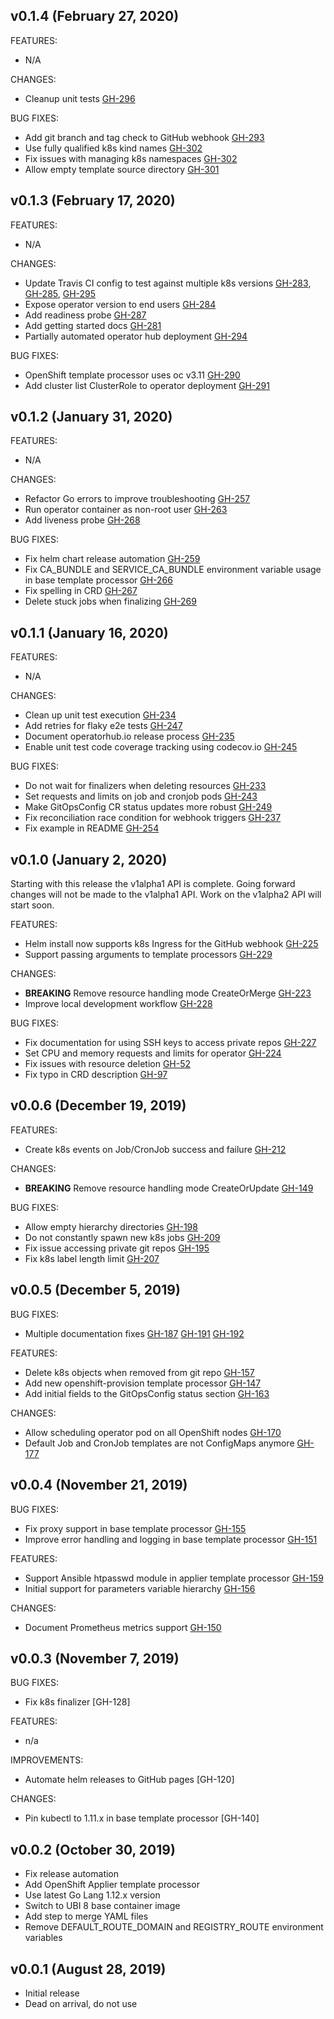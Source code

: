 ## v0.1.4 (February 27, 2020)
FEATURES:
* N/A

CHANGES:
* Cleanup unit tests [GH-296](https://github.com/KohlsTechnology/eunomia/pull/296)

BUG FIXES:
* Add git branch and tag check to GitHub webhook [GH-293](https://github.com/KohlsTechnology/eunomia/pull/293)
* Use fully qualified k8s kind names [GH-302](https://github.com/KohlsTechnology/eunomia/pull/302)
* Fix issues with managing k8s namespaces [GH-302](https://github.com/KohlsTechnology/eunomia/pull/302)
* Allow empty template source directory [GH-301](https://github.com/KohlsTechnology/eunomia/pull/301)

## v0.1.3 (February 17, 2020)
FEATURES:
* N/A

CHANGES:
* Update Travis CI config to test against multiple k8s versions [GH-283](https://github.com/KohlsTechnology/eunomia/pull/283), [GH-285](https://github.com/KohlsTechnology/eunomia/pull/285), [GH-295](https://github.com/KohlsTechnology/eunomia/pull/295)
* Expose operator version to end users [GH-284](https://github.com/KohlsTechnology/eunomia/pull/284)
* Add readiness probe [GH-287](https://github.com/KohlsTechnology/eunomia/pull/287)
* Add getting started docs [GH-281](https://github.com/KohlsTechnology/eunomia/pull/281)
* Partially automated operator hub deployment [GH-294](https://github.com/KohlsTechnology/eunomia/pull/294)

BUG FIXES:
* OpenShift template processor uses oc v3.11 [GH-290](https://github.com/KohlsTechnology/eunomia/pull/290)
* Add cluster list ClusterRole to operator deployment [GH-291](https://github.com/KohlsTechnology/eunomia/pull/291)

## v0.1.2 (January 31, 2020)
FEATURES:
* N/A

CHANGES:
* Refactor Go errors to improve troubleshooting [GH-257](https://github.com/KohlsTechnology/eunomia/pull/257)
* Run operator container as non-root user [GH-263](https://github.com/KohlsTechnology/eunomia/pull/263)
* Add liveness probe [GH-268](https://github.com/KohlsTechnology/eunomia/pull/268)

BUG FIXES:
* Fix helm chart release automation [GH-259](https://github.com/KohlsTechnology/eunomia/pull/259)
* Fix CA_BUNDLE and SERVICE_CA_BUNDLE environment variable usage in base template processor [GH-266](https://github.com/KohlsTechnology/eunomia/pull/266)
* Fix spelling in CRD [GH-267](https://github.com/KohlsTechnology/eunomia/pull/267)
* Delete stuck jobs when finalizing [GH-269](https://github.com/KohlsTechnology/eunomia/pull/269)

## v0.1.1 (January 16, 2020)
FEATURES:
* N/A

CHANGES:
* Clean up unit test execution [GH-234](https://github.com/KohlsTechnology/eunomia/pull/234)
* Add retries for flaky e2e tests [GH-247](https://github.com/KohlsTechnology/eunomia/pull/247)
* Document operatorhub.io release process [GH-235](https://github.com/KohlsTechnology/eunomia/pull/235)
* Enable unit test code coverage tracking using codecov.io [GH-245](https://github.com/KohlsTechnology/eunomia/pull/245)

BUG FIXES:
* Do not wait for finalizers when deleting resources [GH-233](https://github.com/KohlsTechnology/eunomia/pull/233)
* Set requests and limits on job and cronjob pods [GH-243](https://github.com/KohlsTechnology/eunomia/pull/243)
* Make GitOpsConfig CR status updates more robust [GH-249](https://github.com/KohlsTechnology/eunomia/pull/249)
* Fix reconciliation race condition for webhook triggers [GH-237](https://github.com/KohlsTechnology/eunomia/pull/237)
* Fix example in README [GH-254](https://github.com/KohlsTechnology/eunomia/pull/254)

## v0.1.0 (January 2, 2020)
Starting with this release the v1alpha1 API is complete. Going forward changes will not be made to the v1alpha1 API. Work on the v1alpha2 API will start soon.

FEATURES:
* Helm install now supports k8s Ingress for the GitHub webhook [GH-225](https://github.com/KohlsTechnology/eunomia/pull/225)
* Support passing arguments to template processors [GH-229](https://github.com/KohlsTechnology/eunomia/pull/229)

CHANGES:
* **BREAKING** Remove resource handling mode CreateOrMerge [GH-223](https://github.com/KohlsTechnology/eunomia/pull/223)
* Improve local development workflow [GH-228](https://github.com/KohlsTechnology/eunomia/pull/228)

BUG FIXES:
* Fix documentation for using SSH keys to access private repos [GH-227](https://github.com/KohlsTechnology/eunomia/pull/227)
* Set CPU and memory requests and limits for operator [GH-224](https://github.com/KohlsTechnology/eunomia/pull/224)
* Fix issues with resource deletion [GH-52](https://github.com/KohlsTechnology/eunomia/pull/52)
* Fix typo in CRD description [GH-97](https://github.com/KohlsTechnology/eunomia/pull/97)

## v0.0.6 (December 19, 2019)
FEATURES:
* Create k8s events on Job/CronJob success and failure [GH-212](https://github.com/KohlsTechnology/eunomia/pull/212)

CHANGES:
* **BREAKING** Remove resource handling mode CreateOrUpdate [GH-149](https://github.com/KohlsTechnology/eunomia/pull/149)

BUG FIXES:
* Allow empty hierarchy directories [GH-198](https://github.com/KohlsTechnology/eunomia/pull/198)
* Do not constantly spawn new k8s jobs [GH-209](https://github.com/KohlsTechnology/eunomia/pull/209)
* Fix issue accessing private git repos [GH-195](https://github.com/KohlsTechnology/eunomia/pull/195)
* Fix k8s label length limit [GH-207](https://github.com/KohlsTechnology/eunomia/pull/207)

## v0.0.5 (December 5, 2019)
BUG FIXES:
* Multiple documentation fixes [GH-187](https://github.com/KohlsTechnology/eunomia/pull/187) [GH-191](https://github.com/KohlsTechnology/eunomia/pull/191) [GH-192](https://github.com/KohlsTechnology/eunomia/pull/192)

FEATURES:
* Delete k8s objects when removed from git repo [GH-157](https://github.com/KohlsTechnology/eunomia/pull/157)
* Add new openshift-provision template processor [GH-147](https://github.com/KohlsTechnology/eunomia/pull/147)
* Add initial fields to the GitOpsConfig status section [GH-163](https://github.com/KohlsTechnology/eunomia/pull/163)

CHANGES:
* Allow scheduling operator pod on all OpenShift nodes [GH-170](https://github.com/KohlsTechnology/eunomia/pull/170)
* Default Job and CronJob templates are not ConfigMaps anymore [GH-177](https://github.com/KohlsTechnology/eunomia/pull/177)

## v0.0.4 (November 21, 2019)
BUG FIXES:
* Fix proxy support in base template processor [GH-155](https://github.com/KohlsTechnology/eunomia/pull/155)
* Improve error handling and logging in base template processor [GH-151](https://github.com/KohlsTechnology/eunomia/pull/151)

FEATURES:
* Support Ansible htpasswd module in applier template processor [GH-159](https://github.com/KohlsTechnology/eunomia/pull/159)
* Initial support for parameters variable hierarchy [GH-156](https://github.com/KohlsTechnology/eunomia/pull/156)

CHANGES:
* Document Prometheus metrics support [GH-150](https://github.com/KohlsTechnology/eunomia/pull/150)

## v0.0.3 (November 7, 2019)
BUG FIXES:
* Fix k8s finalizer [GH-128]

FEATURES:
* n/a

IMPROVEMENTS:
* Automate helm releases to GitHub pages [GH-120]

CHANGES:
* Pin kubectl to 1.11.x in base template processor [GH-140]

## v0.0.2 (October 30, 2019)
* Fix release automation
* Add OpenShift Applier template processor
* Use latest Go Lang 1.12.x version
* Switch to UBI 8 base container image
* Add step to merge YAML files
* Remove DEFAULT_ROUTE_DOMAIN and REGISTRY_ROUTE environment variables

## v0.0.1 (August 28, 2019)
* Initial release
* Dead on arrival, do not use
